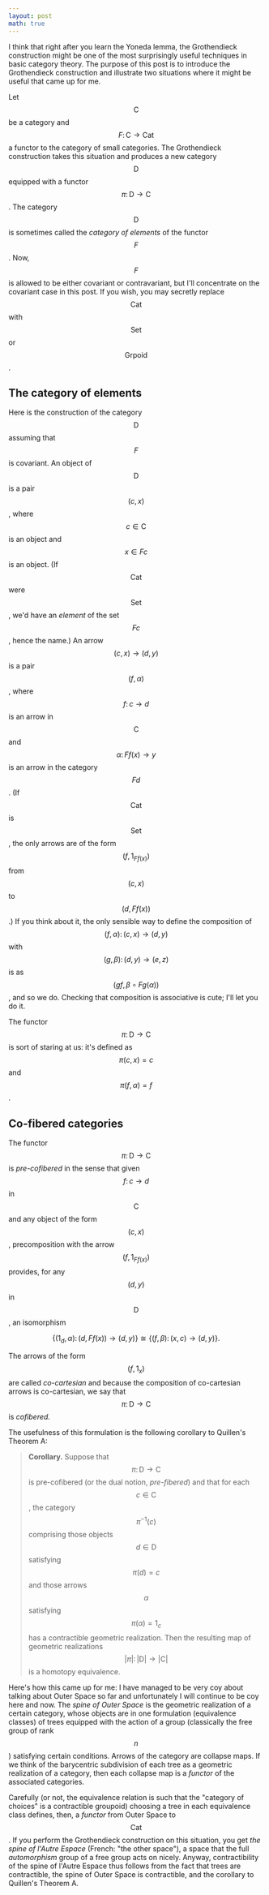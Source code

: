 ```yaml
---
layout: post
math: true
---
```

I think that right after you learn the Yoneda lemma,
the Grothendieck construction might be one of the most surprisingly useful
techniques in basic category theory.
The purpose of this post is to introduce the Grothendieck construction
and illustrate two situations where it might be useful that came up for me.

Let $$\mathsf{C}$$ be a category and $$F\colon \mathsf{C} \to \mathsf{Cat}$$
a functor to the category of small categories.
The Grothendieck construction takes this situation
and produces a new category $$\mathsf{D}$$ equipped with a functor 
$$\pi\colon \mathsf{D} \to \mathsf{C}$$.
The category $$\mathsf{D}$$ is sometimes called the *category of elements* of the functor $$F$$.
Now, $$F$$ is allowed to be either covariant or contravariant,
but I'll concentrate on the covariant case in this post.
If you wish, you may secretly replace $$\mathsf{Cat}$$ with $$\mathsf{Set}$$ or $$\mathsf{Grpoid}$$.

## The category of elements

Here is the construction of the category $$\mathsf{D}$$ assuming that $$F$$ is covariant.
An object of $$\mathsf{D}$$ is a pair $$(c,x)$$,
where $$c \in \mathsf{C}$$ is an object and $$x \in Fc$$ is an object.
(If $$\mathsf{Cat}$$ were $$\mathsf{Set}$$, we'd have an *element* of the set $$Fc$$, hence the name.)
An arrow $$(c,x) \to (d,y)$$ is a pair $$(f,\alpha)$$,
where $$f\colon c \to d$$ is an arrow in $$\mathsf{C}$$ 
and $$\alpha\colon Ff(x) \to y$$ is an arrow in the category $$Fd$$.
(If $$\mathsf{Cat}$$ is $$\mathsf{Set}$$, the only arrows are of the form $$(f,1_{Ff(x)})$$
from $$(c,x)$$ to $$(d,Ff(x))$$.)
If you think about it, the only sensible way to define
the composition of $$(f,\alpha)\colon (c,x) \to (d,y)$$ with $$(g,\beta)\colon (d,y) \to (e,z)$$
is as $$(gf,\beta \circ Fg(\alpha))$$,
and so we do. 
Checking that composition is associative is cute; I'll let you do it.

The functor $$\pi\colon \mathsf{D} \to \mathsf{C}$$ is sort of staring at us:
it's defined as $$\pi(c,x) = c$$ and $$\pi(f,\alpha) = f$$.

## Co-fibered categories

The functor $$\pi\colon \mathsf{D} \to \mathsf{C}$$ is *pre-cofibered*
in the sense that given $$f\colon c \to d$$ in $$\mathsf{C}$$
and any object of the form $$(c,x)$$,
precomposition with the arrow $$(f,1_{Ff(x)})$$ provides,
for any $$(d,y)$$ in $$\mathsf{D}$$,
an isomorphism

$$\{(1_d,\alpha) \colon (d,Ff(x)) \to (d,y)\} \cong \{(f,\beta) \colon (x,c) \to (d,y)\}.$$

The arrows of the form $$(f,1_x)$$ are called *co-cartesian*
and because the composition of co-cartesian arrows is co-cartesian,
we say that $$\pi\colon \mathsf{D} \to \mathsf{C}$$ is *cofibered.*

The usefulness of this formulation is the following
corollary to Quillen's Theorem A:

 > **Corollary.** Suppose that $$\pi\colon \mathsf{D} \to \mathsf{C}$$
 is pre-cofibered (or the dual notion, *pre-fibered*)
 and that for each $$c \in \mathsf{C}$$,
 the category $$\pi^{-1}(c)$$ comprising those objects $$d \in \mathsf{D}$$
 satisfying $$\pi(d) = c$$ and those arrows $$\alpha$$ satisfying $$\pi(\alpha) = 1_c$$
 has a contractible geometric realization.
 Then the resulting map of geometric realizations $$|\pi|\colon |\mathsf{D}| \to |\mathsf{C}|$$
 is a homotopy equivalence.

Here's how this came up for me:
I have managed to be very coy about talking about Outer Space so far
and unfortunately I will continue to be coy here and now.
The *spine of Outer Space* is the geometric realization of a certain category,
whose objects are in one formulation (equivalence classes) of trees
equipped with the action of a group (classically the free group of rank $$n$$)
satisfying certain conditions.
Arrows of the category are collapse maps.
If we think of the barycentric subdivision of each tree as a geometric realization of a category,
then each collapse map is a *functor* of the associated categories.

Carefully (or not, the equivalence relation is such that the "category of choices"
is a contractible groupoid)
choosing a tree in each equivalence class defines, then,
a *functor* from Outer Space to $$\mathsf{Cat}$$.
If you perform the Grothendieck construction on this situation,
you get *the spine of l'Autre Espace* (French: "the other space"),
a space that the full *automorphism* group of a free group acts on nicely.
Anyway, contractibility of the spine of l'Autre Espace 
thus follows from the fact that trees are contractible,
the spine of Outer Space is contractible, and the corollary to Quillen's Theorem A.

